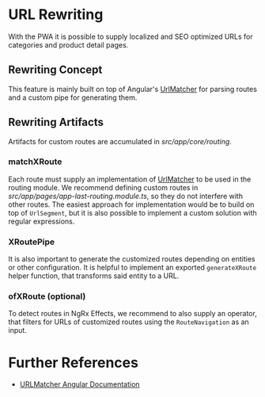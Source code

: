 <!--
kb_concepts
kb_pwa
kb_everyone
kb_sync_latest_only
-->
# URL Rewriting

With the PWA it is possible to supply localized and SEO optimized URLs for categories and product detail pages.

## Rewriting Concept

This feature is mainly built on top of Angular's [UrlMatcher] for parsing routes and a custom pipe for generating them.

## Rewriting Artifacts

Artifacts for custom routes are accumulated in *src/app/core/routing*.

### matchXRoute

Each route must supply an implementation of [UrlMatcher] to be used in the routing module. We recommend defining custom routes in *src/app/pages/app-last-routing.module.ts*, so they do not interfere with other routes. The easiest approach for implementation would be to build on top of `UrlSegment`, but it is also possible to implement a custom solution with regular expressions.

### XRoutePipe

It is also important to generate the customized routes depending on entities or other configuration. It is helpful to implement an exported `generateXRoute` helper function, that transforms said entity to a URL.

### ofXRoute (optional)

To detect routes in NgRx Effects, we recommend to also supply an operator, that filters for URLs of customized routes using the `RouteNavigation` as an input.

# Further References

- [URLMatcher Angular Documentation][urlmatcher]

[urlmatcher]: https://angular.io/api/router/UrlMatcher
